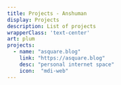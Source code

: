 ```yaml
---
title: Projects - Anshuman
display: Projects
description: List of projects
wrapperClass: 'text-center'
art: plum
projects:
  - name: "asquare.blog"
    link: "https://asquare.blog"
    desc: "personal internet space"
    icon:  "mdi-web"
---
```


<!-- @layout-full-width -->
<ListProjects :projects="frontmatter.projects" />

